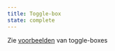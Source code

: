 ```yaml
---
title: Toggle-box
state: complete
---
```

Zie [voorbeelden](?p=viewall-examples-toggle-box) van toggle-boxes
